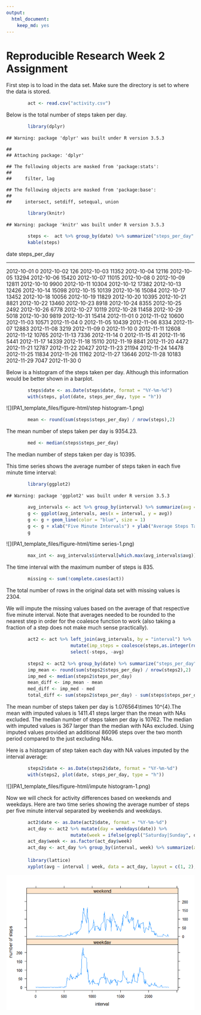 ```yaml
---
output: 
  html_document: 
    keep_md: yes
---
```


# Reproducible Research Week 2 Assignment

First step is to load in the data set. Make sure the directory is set to where the data is stored.


```r
        act <- read.csv("activity.csv")
```

Below is the total number of steps taken per day.


```r
        library(dplyr)
```

```
## Warning: package 'dplyr' was built under R version 3.5.3
```

```
## 
## Attaching package: 'dplyr'
```

```
## The following objects are masked from 'package:stats':
## 
##     filter, lag
```

```
## The following objects are masked from 'package:base':
## 
##     intersect, setdiff, setequal, union
```

```r
        library(knitr)
```

```
## Warning: package 'knitr' was built under R version 3.5.3
```

```r
        steps <-  act %>% group_by(date) %>% summarize("steps_per_day" = sum(steps, na.rm = TRUE))
        kable(steps)
```



date          steps_per_day
-----------  --------------
2012-10-01                0
2012-10-02              126
2012-10-03            11352
2012-10-04            12116
2012-10-05            13294
2012-10-06            15420
2012-10-07            11015
2012-10-08                0
2012-10-09            12811
2012-10-10             9900
2012-10-11            10304
2012-10-12            17382
2012-10-13            12426
2012-10-14            15098
2012-10-15            10139
2012-10-16            15084
2012-10-17            13452
2012-10-18            10056
2012-10-19            11829
2012-10-20            10395
2012-10-21             8821
2012-10-22            13460
2012-10-23             8918
2012-10-24             8355
2012-10-25             2492
2012-10-26             6778
2012-10-27            10119
2012-10-28            11458
2012-10-29             5018
2012-10-30             9819
2012-10-31            15414
2012-11-01                0
2012-11-02            10600
2012-11-03            10571
2012-11-04                0
2012-11-05            10439
2012-11-06             8334
2012-11-07            12883
2012-11-08             3219
2012-11-09                0
2012-11-10                0
2012-11-11            12608
2012-11-12            10765
2012-11-13             7336
2012-11-14                0
2012-11-15               41
2012-11-16             5441
2012-11-17            14339
2012-11-18            15110
2012-11-19             8841
2012-11-20             4472
2012-11-21            12787
2012-11-22            20427
2012-11-23            21194
2012-11-24            14478
2012-11-25            11834
2012-11-26            11162
2012-11-27            13646
2012-11-28            10183
2012-11-29             7047
2012-11-30                0

Below is a histogram of the steps taken per day. Although this information would be better shown in a barplot.


```r
        steps$date <- as.Date(steps$date, format = "%Y-%m-%d")
        with(steps, plot(date, steps_per_day, type = "h"))
```

![](PA1_template_files/figure-html/step histogram-1.png)<!-- -->



```r
        mean <- round(sum(steps$steps_per_day) / nrow(steps),2)
```

The mean number of steps taken per day is 9354.23.


```r
        med <- median(steps$steps_per_day)
```

The median number of steps taken per day is 10395.



This time series shows the average number of steps taken in each five minute time interval:


```r
        library(ggplot2)
```

```
## Warning: package 'ggplot2' was built under R version 3.5.3
```

```r
        avg_intervals <- act %>% group_by(interval) %>% summarize(avg = mean(steps, na.rm = TRUE))
        g <- ggplot(avg_intervals, aes(x = interval, y = avg))
        g <- g + geom_line(color = "blue", size = 1)
        g <- g + xlab("Five Minute Intervals") + ylab("Average Steps Taken")
        g
```

![](PA1_template_files/figure-html/time series-1.png)<!-- -->





```r
        max_int <- avg_intervals$interval[which.max(avg_intervals$avg)]
```

The time interval with the maximum number of steps is 835.


```r
        missing <- sum(!complete.cases(act))
```

The total number of rows in the original data set with missing values is 2304.




We will impute the missing values based on the average of that respective five minute interval. Note that averages needed to be rounded to the nearest step in order for the coalesce function to work (also taking a fraction of a step does not make much sense practically).


```r
        act2 <- act %>% left_join(avg_intervals, by = "interval") %>% 
                        mutate(imp_steps = coalesce(steps,as.integer(round(avg,0)))) %>%
                        select(-steps, -avg)
```



```r
        steps2 <- act2 %>% group_by(date) %>% summarize("steps_per_day" = sum(imp_steps))
        imp_mean <- round(sum(steps2$steps_per_day) / nrow(steps2),2)
        imp_med <- median(steps2$steps_per_day)
        mean_diff <- imp_mean - mean
        med_diff <- imp_med - med
        total_diff <- sum(steps2$steps_per_day) - sum(steps$steps_per_day)
```

The mean number of steps taken per day is 1.076564\times 10^{4}.The mean with imputed values is 1411.41 steps larger than the mean with NAs excluded. The median number of steps taken per day is 10762. The median with imputed values is 367 larger than the median with NAs excluded. Using imputed values provided an additional 86096 steps over the two month period compared to the just excluding NAs.

Here is a histogram of step taken each day with NA values imputed by the interval average: 


```r
        steps2$date <- as.Date(steps2$date, format = "%Y-%m-%d")
        with(steps2, plot(date, steps_per_day, type = "h"))
```

![](PA1_template_files/figure-html/impute histogram-1.png)<!-- -->

Now we will check for activity differences based on weekends and weekdays. Here are two time series showing the average number of steps per five minute interval separated by weekends and weekdays.


```r
        act2$date <- as.Date(act2$date, format = "%Y-%m-%d")
        act_day <- act2 %>% mutate(day = weekdays(date)) %>% 
                        mutate(week = ifelse(grepl("Saturday|Sunday", day), "weekend", "weekday"))
        act_day$week <- as.factor(act_day$week)
        act_day <- act_day %>% group_by(interval, week) %>% summarize(avg = mean(imp_steps))
        
        library(lattice)
        xyplot(avg ~ interval | week, data = act_day, layout = c(1, 2), type = "l", ylab = "number of steps")
```

![](PA1_template_files/figure-html/weekday-1.png)<!-- -->
